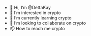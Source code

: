 - 👋 Hi, I’m @DettaKay
- 👀 I’m interested in crypto
- 🌱 I’m currently learning crypto
- 💞️ I’m looking to collaborate on crypto
- 📫 How to reach me crypto

<!---
DettaKay/DettaKay is a ✨ special ✨ repository because its `README.md` (this file) appears on your GitHub profile.
You can click the Preview link to take a look at your changes.
--->
